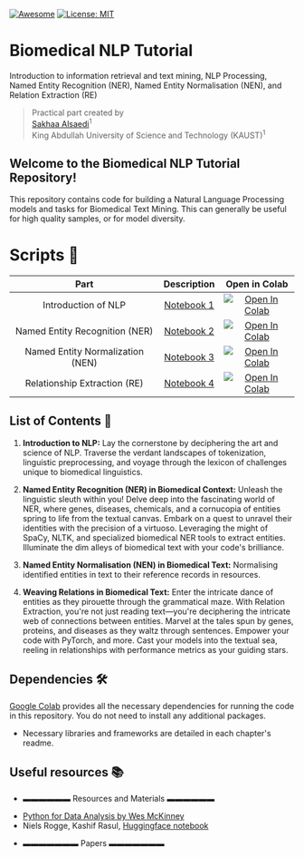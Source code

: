 [![Awesome](https://cdn.rawgit.com/sindresorhus/awesome/d7305f38d29fed78fa85652e3a63e154dd8e8829/media/badge.svg)](https://github.com/hee9joon/Awesome-Diffusion-Models) 
[![License: MIT](https://img.shields.io/badge/License-MIT-green.svg)](https://opensource.org/licenses/MIT)

# Biomedical NLP Tutorial
Introduction to information retrieval and text mining, NLP Processing, Named Entity Recognition (NER), Named Entity Normalisation (NEN), and Relation Extraction (RE)
> Practical part created by <br>
> [Sakhaa Alsaedi](https://cemse.kaust.edu.sa/cbrc/people/person/sakhaa-alsaedi)<sup>1</sup> <br>
> King Abdullah University of Science and Technology (KAUST)<sup>1</sup>

## Welcome to the Biomedical NLP Tutorial Repository!

This repository contains code for building a Natural Language Processing models and tasks for Biomedical Text Mining. This can generally be useful for high quality samples, or for model diversity.


# Scripts :space_invader:

| Part | Description  | Open in Colab| 
| :---: | :---:         |     :---:      |  
| Introduction of NLP | [Notebook 1](https://github.com/Sakhaa-Alsaedi/Biomedical_NLP_Tutorial/tree/main/Introduction) | [![Open In Colab](https://colab.research.google.com/assets/colab-badge.svg)](https://colab.research.google.com/drive/1Z9V_FZiwyz9450RgRfDOoHnRMSF883aC?usp=sharing)|
| Named Entity Recognition (NER)   | [Notebook 2](https://github.com/Sakhaa-Alsaedi/Biomedical_NLP_Tutorial/tree/main/NER)  | [![Open In Colab](https://colab.research.google.com/assets/colab-badge.svg)](https://colab.research.google.com/drive/15PXFHU96EjgycSrWhOCD7ffb0lRj91qr?usp=sharing)|
| Named Entity Normalization (NEN)   | [Notebook 3](https://github.com/Sakhaa-Alsaedi/Biomedical_NLP_Tutorial/tree/main/NEN)  | [![Open In Colab](https://colab.research.google.com/assets/colab-badge.svg)](https://colab.research.google.com/drive/16dGNDtfYh_eX6LBiBMaYn9ZSRIkBjqD9?usp=sharing)|
| Relationship Extraction (RE)   | [Notebook 4](https://github.com/Sakhaa-Alsaedi/Biomedical_NLP_Tutorial/tree/main/RE)  | [![Open In Colab](https://colab.research.google.com/assets/colab-badge.svg)](https://colab.research.google.com/drive/1IF-u1sdWB9ya2FnRs2VbDzDezuq_iKR1?usp=sharing)|

## List of Contents 📖

1. **Introduction to NLP:**
   Lay the cornerstone by deciphering the art and science of NLP. Traverse the verdant landscapes of tokenization, linguistic preprocessing, and voyage through the lexicon of challenges unique to biomedical linguistics.

2. **Named Entity Recognition (NER) in Biomedical Context:**
   Unleash the linguistic sleuth within you! Delve deep into the fascinating world of NER, where genes, diseases, chemicals, and a cornucopia of entities spring to life from the textual canvas. Embark on a quest to unravel their identities with the precision of a virtuoso. Leveraging the might of SpaCy, NLTK, and specialized biomedical NER tools to extract entities. Illuminate the dim alleys of biomedical text with your code's brilliance.

3. **Named Entity Normalisation (NEN) in Biomedical Text:**
   Normalising identified entities in text to their reference records in resources.
   
4. **Weaving Relations in Biomedical Text:**
   Enter the intricate dance of entities as they pirouette through the grammatical maze. With Relation Extraction, you're not just reading text—you're deciphering the intricate web of connections between entities. Marvel at the tales spun by genes, proteins, and diseases as they waltz through sentences. Empower your code with PyTorch, and more. Cast your models into the textual sea, reeling in relationships with performance metrics as your guiding stars.
   
## Dependencies 🛠️
[Google Colab](https://colab.research.google.com) provides all the necessary dependencies for running the code in this repository. You do not need to install any additional packages.
- Necessary libraries and frameworks are detailed in each chapter's readme.

## Useful resources 📚

  * ▬▬▬▬▬▬ Resources and Materials ▬▬▬▬▬▬
- [Python for Data Analysis by Wes McKinney](https://wesmckinney.com/book/)
- Niels Rogge, Kashif Rasul, [Huggingface notebook](https://colab.research.google.com/github/huggingface/notebooks/blob/main/examples/annotated_diffusion.ipynb#scrollTo=3a159023)

* ▬▬▬▬▬▬▬ Papers ▬▬▬▬▬▬▬

  
